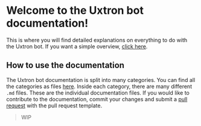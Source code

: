 # Welcome to the Uxtron bot documentation!
This is where you will find detailed explanations on everything to do with the Uxtron bot. If you want a simple overview, [click here](https://github.com/Uxtron-team/Uxtron-bot-docs/wiki).

## How to use the documentation
The Uxtron bot documentation is split into many categories. You can find all the categories as files [here]([https://github.com/Uxtron-team/Uxtron-bot-docs/docs](https://github.com/Uxtron-team/Uxtron-bot-docs/tree/main/docs)). Inside each category, there are many different `.md` files. These are the individual documentation files. If you would like to contribute to the documentation, commit your changes and submit a [pull request](https://github.com/Uxtron-team/Uxtron-bot-docs/pulls) with the pull request template. 

> WIP
